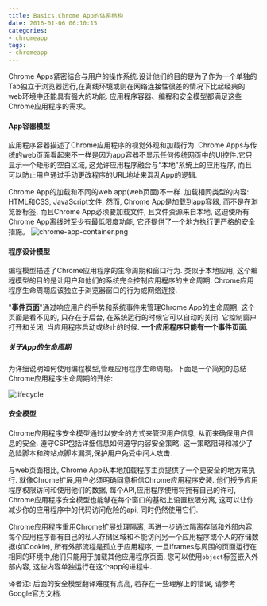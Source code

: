 ```yaml
---
title: Basics.Chrome App的体系结构
date: 2016-01-06 06:10:15
categories:
- chromeapp
tags:
- chromeapp
---
```


Chrome Apps紧密结合与用户的操作系统.设计他们的目的是为了作为一个单独的Tab独立于浏览器运行,在离线环境或则在网络连接性很差的情况下比起经典的web环境中还能具有强大的功能. 应用程序容器、编程和安全模型都满足这些Chrome应用程序的需求。

#### App容器模型
应用程序容器描述了Chrome应用程序的视觉外观和加载行为. Chrome Apps与传统的web页面看起来不一样是因为app容器不显示任何传统网页中的UI控件.它只显示一个矩形的空白区域, 这允许应用程序融合与“本地”系统上的应用程序, 而且可以防止用户通过手动更改程序的URL地址来混乱App的逻辑.

Chrome App的加载和不同的web app(web页面)不一样. 加载相同类型的内容: HTML和CSS, JavaScript文件, 然而, Chrome App是加载到app容器, 而不是在浏览器标签, 而且Chrome App必须要加载文件, 且文件资源来自本地, 这迫使所有Chrome App离线时至少有最低限度功能, 它还提供了一个地方执行更严格的安全措施。
![chrome-app-container.png](/images/chrome-app-container.png)

<!--more-->

#### 程序设计模型
编程模型描述了Chrome应用程序的生命周期和窗口行为. 类似于本地应用, 这个编程模型的目的是让用户和他们的系统完全控制应用程序的生命周期. Chrome应用程序生命周期应该独立于浏览器窗口的行为或网络连接.

"**事件页面**"通过响应用户的手势和系统事件来管理Chrome App的生命周期, 这个页面是看不见的, 只存在于后台, 在系统运行的时候它可以自动的关闭. 它控制窗户打开和关闭, 当应用程序启动或终止的时候. **一个应用程序只能有一个事件页面**.

##### 关于App的生命周期
为详细说明如何使用编程模型,管理应用程序生命周期。下面是一个简短的总结Chrome应用程序生命周期的开始:

![lifecycle](/images/chrome-app-lifecycle-tab.png)

#### 安全模型
Chrome应用程序安全模型通过以安全的方式来管理用户信息, 从而来确保用户信息的安全. 遵守CSP包括详细信息如何遵守内容安全策略. 这一策略阻碍和减少了危险脚本和跨站点脚本漏洞,保护用户免受中间人攻击.

 与web页面相比, Chrome App从本地加载程序主页提供了一个更安全的地方来执行. 就像Chrome扩展,用户必须明确同意相信Chrome应用程序安装. 他们授予应用程序权限访问和使用他们的数据, 每个API,应用程序使用将拥有自己的许可, Chrome应用程序安全模型也能够在每个窗口的基础上设置权限分离, 这可以让你减少你的应用程序中的代码访问危险的api, 同时仍然使用它们.

Chrome应用程序重用Chrome扩展处理隔离, 再进一步通过隔离存储和外部内容, 每个应用程序都有自己的私人存储区域和不能访问另一个应用程序或个人的存储数据(如Cookie), 所有外部流程是孤立于应用程序, 一旦iframes与周围的页面运行在相同的环境中,他们只能用于加载其他应用程序页面, 您可以使用`object`标签嵌入外部内容, 这些内容单独运行在这个app的进程中.

译者注: 后面的安全模型翻译难度有点高, 若存在一些理解上的错误, 请参考Google官方文档.
